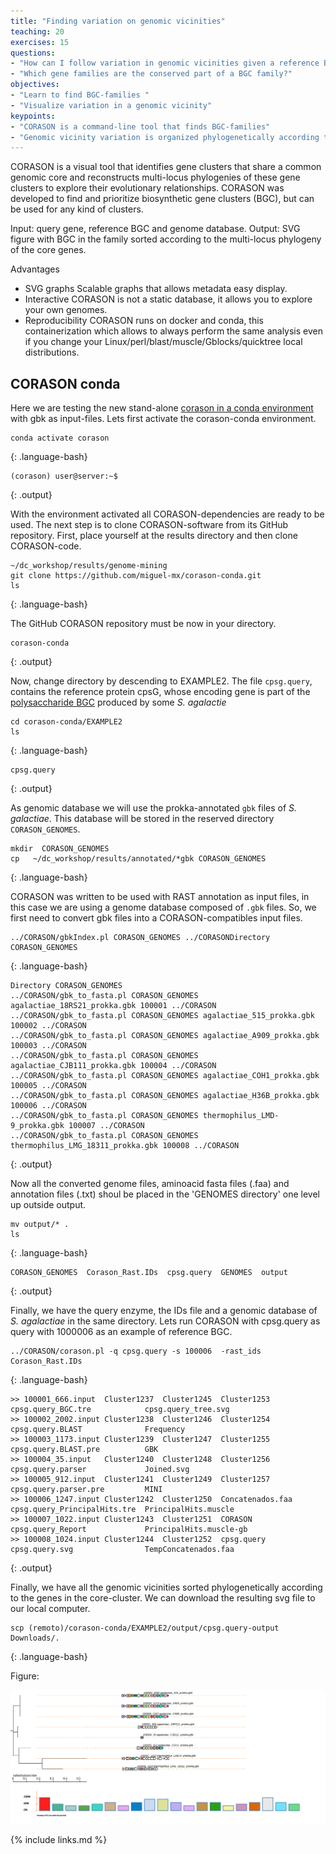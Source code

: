```yaml
---
title: "Finding variation on genomic vicinities"
teaching: 20
exercises: 15
questions:
- "How can I follow variation in genomic vicinities given a reference BGC?"
- "Which gene families are the conserved part of a BGC family?"
objectives:
- "Learn to find BGC-families "
- "Visualize variation in a genomic vicinity"
keypoints:
- "CORASON is a command-line tool that finds BGC-families"
- "Genomic vicinity variation is organized phylogenetically according to the conserved genes in the BGC-family"
---
```


CORASON is a visual tool that identifies gene clusters that share a 
common genomic core and reconstructs multi-locus phylogenies of these 
gene clusters to explore their evolutionary relationships. CORASON 
was developed to find and prioritize biosynthetic gene clusters 
(BGC), but can be used for any kind of clusters.

Input: query gene, reference BGC and genome database.
Output: SVG figure with BGC in the family sorted according 
to the multi-locus phylogeny of the core genes.

Advantages  
- SVG graphs Scalable graphs that allows metadata easy display.  
- Interactive CORASON is not a static database, it allows you to explore your own genomes.  
- Reproducibility CORASON runs on docker and conda, 
this containerization which allows to always perform the same analysis 
even if you change your Linux/perl/blast/muscle/Gblocks/quicktree local distributions.  

## CORASON conda 
Here we are testing the new stand-alone 
[corason in a conda environment](https://github.com/miguel-mx/corason-conda)
with gbk as input-files. Lets first activate the corason-conda environment.    

~~~
conda activate corason  
~~~
{: .language-bash}

~~~
(corason) user@server:~$
~~~
{: .output}

With the environment activated all CORASON-dependencies are ready to be used. 
The next step is to clone CORASON-software from its GitHub repository. First,
place yourself at the results directory and then clone CORASON-code.
~~~
~/dc_workshop/results/genome-mining 
git clone https://github.com/miguel-mx/corason-conda.git 
ls
~~~
{: .language-bash}

The GitHub CORASON repository must be now in your directory. 
~~~
corason-conda 
~~~
{: .output}

Now, change directory by descending to EXAMPLE2. The file `cpsg.query`, 
contains the reference protein cpsG, whose encoding gene 
is part of the 
[polysaccharide BGC](https://mibig.secondarymetabolites.org/repository/BGC0000744/index.html#r1c1) 
produced by some _S. agalactie_   

~~~
cd corason-conda/EXAMPLE2      
ls
~~~
{: .language-bash}

~~~
cpsg.query
~~~
{: .output}


As genomic database we will use the prokka-annotated `gbk` files of _S. galactiae_.
This database will be stored in the reserved directory `CORASON_GENOMES`.  
~~~
mkdir  CORASON_GENOMES
cp   ~/dc_workshop/results/annotated/*gbk CORASON_GENOMES
~~~
{: .language-bash}

CORASON was written to be used with RAST annotation as input files, in this case
we are using a genome database composed of `.gbk` files. So, we first need to convert
gbk files into a CORASON-compatibles input files.  

~~~
../CORASON/gbkIndex.pl CORASON_GENOMES ../CORASONDirectory CORASON_GENOMES 
~~~
{: .language-bash}  

~~~
Directory CORASON_GENOMES                                                                                                
../CORASON/gbk_to_fasta.pl CORASON_GENOMES agalactiae_18RS21_prokka.gbk 100001 ../CORASON                                 
../CORASON/gbk_to_fasta.pl CORASON_GENOMES agalactiae_515_prokka.gbk 100002 ../CORASON                                   
../CORASON/gbk_to_fasta.pl CORASON_GENOMES agalactiae_A909_prokka.gbk 100003 ../CORASON                             
../CORASON/gbk_to_fasta.pl CORASON_GENOMES agalactiae_CJB111_prokka.gbk 100004 ../CORASON                         
../CORASON/gbk_to_fasta.pl CORASON_GENOMES agalactiae_COH1_prokka.gbk 100005 ../CORASON                           
../CORASON/gbk_to_fasta.pl CORASON_GENOMES agalactiae_H36B_prokka.gbk 100006 ../CORASON                            
../CORASON/gbk_to_fasta.pl CORASON_GENOMES thermophilus_LMD-9_prokka.gbk 100007 ../CORASON                          
../CORASON/gbk_to_fasta.pl CORASON_GENOMES thermophilus_LMG_18311_prokka.gbk 100008 ../CORASON   
~~~
{: .output}

Now all the converted genome files, aminoacid fasta files (.faa) 
and annotation files (.txt) shoul be placed in the 'GENOMES directory'
one level up outside output.  
~~~
mv output/* . 
ls
~~~
{: .language-bash}  

~~~
CORASON_GENOMES  Corason_Rast.IDs  cpsg.query  GENOMES  output 
~~~
{: .output}  

Finally, we have the query enzyme, the IDs file and a genomic database
of _S. agalactiae_ in the same directory. Lets run CORASON with 
cpsg.query as query with 1000006 as an example of reference BGC.  
~~~
../CORASON/corason.pl -q cpsg.query -s 100006  -rast_ids Corason_Rast.IDs
~~~
{: .language-bash}

~~~
>> 100001_666.input  Cluster1237  Cluster1245  Cluster1253       cpsg.query_BGC.tre            cpsg.query_tree.svg        
>> 100002_2002.input Cluster1238  Cluster1246  Cluster1254       cpsg.query.BLAST              Frequency                  
>> 100003_1173.input Cluster1239  Cluster1247  Cluster1255       cpsg.query.BLAST.pre          GBK                        
>> 100004_35.input   Cluster1240  Cluster1248  Cluster1256       cpsg.query.parser             Joined.svg                 
>> 100005_912.input  Cluster1241  Cluster1249  Cluster1257       cpsg.query.parser.pre         MINI                       
>> 100006_1247.input Cluster1242  Cluster1250  Concatenados.faa  cpsg.query_PrincipalHits.tre  PrincipalHits.muscle       
>> 100007_1022.input Cluster1243  Cluster1251  CORASON           cpsg.query_Report             PrincipalHits.muscle-gb    
>> 100008_1024.input Cluster1244  Cluster1252  cpsg.query        cpsg.query.svg                TempConcatenados.faa 
~~~
{: .output}  

Finally, we have all the genomic vicinities sorted phylogenetically according to 
the genes in the core-cluster. We can download the resulting svg file to our local computer.
~~~
scp (remoto)/corason-conda/EXAMPLE2/output/cpsg.query-output  Downloads/.
~~~
{: .language-bash}

Figure:

<img src = "../fig/Joined.svg" alt="My Happy SVG"/>

{% include links.md %}
